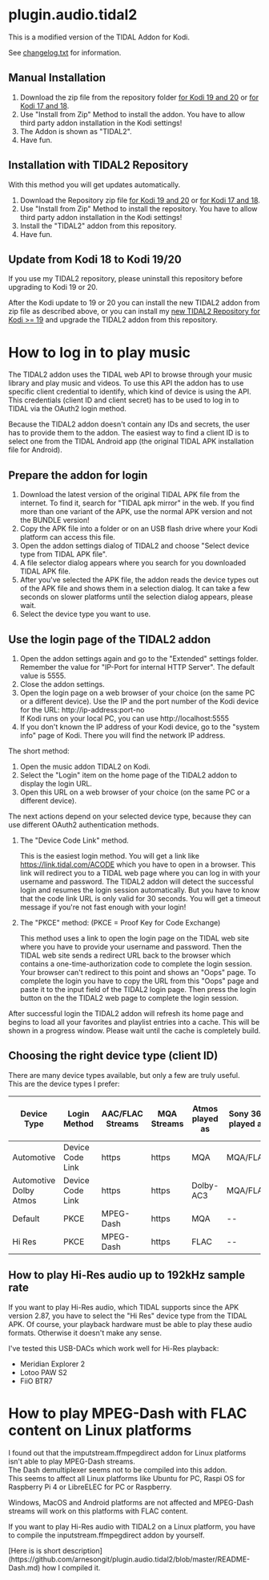 # plugin.audio.tidal2

This is a modified version of the TIDAL Addon for Kodi.

See [changelog.txt](https://github.com/arnesongit/plugin.audio.tidal2/blob/master/changelog.txt) for information.

## Manual Installation

1. Download the zip file from the repository folder [for Kodi 19 and 20](https://github.com/arnesongit/repository.tidal2/tree/main/plugin.audio.tidal2)
   or [for Kodi 17 and 18](https://github.com/arnesongit/repository.tidal2/tree/until-leia/plugin.audio.tidal2).
2. Use "Install from Zip" Method to install the addon. You have to allow third party addon installation in the Kodi settings!
3. The Addon is shown as "TIDAL2".
4. Have fun.

## Installation with TIDAL2 Repository

With this method you will get updates automatically.

1. Download the Repository zip file [for Kodi 19 and 20](https://github.com/arnesongit/repository.tidal2/blob/main/repository.tidal2/repository.tidal2-0.2.1.zip?raw=true)
   or [for Kodi 17 and 18](https://github.com/arnesongit/repository.tidal2/blob/until-leia/repository.tidal2/repository.tidal2-0.1.0.zip?raw=true).
2. Use "Install from Zip" Method to install the repository. You have to allow third party addon installation in the Kodi settings!
3. Install the "TIDAL2" addon from this repository.
4. Have fun.

## Update from Kodi 18 to Kodi 19/20

If you use my TIDAL2 repository, please uninstall this repository before upgrading to Kodi 19 or 20.

After the Kodi update to 19 or 20 you can install the new TIDAL2 addon from zip file as described above,
or you can install my [new TIDAL2 Repository for Kodi >= 19](https://github.com/arnesongit/repository.tidal2/blob/main/repository.tidal2/repository.tidal2-0.2.1.zip?raw=true)
and upgrade the TIDAL2 addon from this repository.

# How to log in to play music

The TIDAL2 addon uses the TIDAL web API to browse through your music library and play music and videos.
To use this API the addon has to use specific client credential to identify, which kind of device is using the API.
This credentials (client ID and client secret) has to be used to log in to TIDAL via the OAuth2 login method.
<p>
Because the TIDAL2 addon doesn't contain any IDs and secrets, the user has to provide them to the addon.
The easiest way to find a client ID is to select one from the TIDAL Android app (the original TIDAL APK installation file for Android).

## Prepare the addon for login

1. Download the latest version of the original TIDAL APK file from the internet. To find it, search for "TIDAL apk mirror" in the web.
   If you find more than one variant of the APK, use the normal APK version and not the BUNDLE version!
2. Copy the APK file into a folder or on an USB flash drive where your Kodi platform can access this file.
3. Open the addon settings dialog of TIDAL2 and choose "Select device type from TIDAL APK file".
4. A file selector dialog appears where you search for you downloaded TIDAL APK file.
5. After you've selected the APK file, the addon reads the device types out of the APK file and shows them in a selection dialog.
   It can take a few seconds on slower platforms until the selection dialog appears, please wait.
6. Select the device type you want to use.

## Use the login page of the TIDAL2 addon

1. Open the addon settings again and go to the "Extended" settings folder.
   Remember the value for "IP-Port for internal HTTP Server". The default value is 5555.
2. Close the addon settings.
3. Open the login page on a web browser of your choice (on the same PC or a different device).
   Use the IP and the port number of the Kodi device for the URL:  http://ip-address:port-no<br>
   If Kodi runs on your local PC, you can use http://localhost:5555
4. If you don't known the IP address of your Kodi device, go to the "system info" page of Kodi.
   There you will find the network IP address.

The short method:
1. Open the music addon TIDAL2 on Kodi.
2. Select the "Login" item on the home page of the TIDAL2 addon to display the login URL.
3. Open this URL on a web browser of your choice (on the same PC or a different device).

The next actions depend on your selected device type, because they can use different OAuth2 authentication methods.

1. The "Device Code Link" method.<p>
   This is the easiest login method. You will get a link like https://link.tidal.com/ACODE which you have to open in a browser.
   This link will redirect you to a TIDAL web page where you can log in with your username and password.
   The TIDAL2 addon will detect the successful login and resumes the login session automatically.
   But you have to know that the code link URL is only valid for 30 seconds. You will get a timeout message if you're not fast enough with your login!
   <p>
2. The "PKCE" method: (PKCE = Proof Key for Code Exchange)<p>
   This method uses a link to open the login page on the TIDAL web site where you have to provide your username and password.
   Then the TIDAL web site sends a redirect URL back to the browser which contains a one-time-authorization code to complete the login session.
   Your browser can't redirect to this point and shows an "Oops" page.
   To complete the login you have to copy the URL from this "Oops" page and paste it to the input field of the TIDAL2 login page.
   Then press the login button on the the TIDAL2 web page to complete the login session.

After successful login the TIDAL2 addon will refresh its home page and begins to load all your favorites and playlist entries into a cache.
This will be shown in a progress window. Please wait until the cache is completely build.

## Choosing the right device type (client ID)

There are many device types available, but only a few are truly useful.<br>
This are the device types I prefer:

| Device Type            | Login Method     | AAC/FLAC<br>Streams | MQA<br>Streams | Atmos<br>played as | Sony 360<br>played as | Plays HiRes<br>up to 192kHz |
| ---------------------- | ---------------- | ------------------- | -------------- | ------------------ | --------------------- | --------------------------- |
| Automotive             | Device Code Link | https               | https          | MQA                | MQA/FLAC              | No                          |
| Automotive Dolby Atmos | Device Code Link | https               | https          | Dolby-AC3          | MQA/FLAC              | No                          |
| Default                | PKCE             | MPEG-Dash           | https          | MQA                | --                    | No                          |
| Hi Res                 | PKCE             | MPEG-Dash           | https          | FLAC               | --                    | Yes                         |

## How to play Hi-Res audio up to 192kHz sample rate

If you want to play Hi-Res audio, which TIDAL supports since the APK version 2.87, you have to select the "Hi Res" device type from the TIDAL APK.
Of course, your playback hardware must be able to play these audio formats. Otherwise it doesn't make any sense.

I've tested this USB-DACs which work well for Hi-Res playback:

- Meridian Explorer 2
- Lotoo PAW S2
- FiiO BTR7

# How to play MPEG-Dash with FLAC content on Linux platforms

I found out that the imputstream.ffmpegdirect addon for Linux platforms isn't able to play MPEG-Dash streams.<br>
The Dash demultiplexer seems not to be compiled into this addon.<br>
This seems to affect all Linux platforms like Ubuntu for PC, Raspi OS for Raspberry Pi 4 or LibreELEC for PC or Raspberry.
<p>
Windows, MacOS and Android platforms are not affected and MPEG-Dash streams will work on this platforms with FLAC content.
<p>
If you want to play Hi-Res audio with TIDAL2 on a Linux platform, you have to compile the inputstream.ffmpegdirect addon by yourself.
<p>
[Here is is short description](https://github.com/arnesongit/plugin.audio.tidal2/blob/master/README-Dash.md) how I compiled it.

